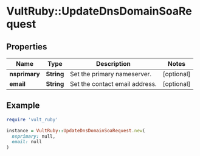# VultRuby::UpdateDnsDomainSoaRequest

## Properties

| Name | Type | Description | Notes |
| ---- | ---- | ----------- | ----- |
| **nsprimary** | **String** | Set the primary nameserver. | [optional] |
| **email** | **String** | Set the contact email address. | [optional] |

## Example

```ruby
require 'vult_ruby'

instance = VultRuby::UpdateDnsDomainSoaRequest.new(
  nsprimary: null,
  email: null
)
```

